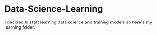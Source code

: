 # Data-Science-Learning
I decided to start learning data science and training models so here's my learning folder.
